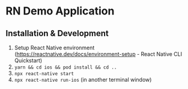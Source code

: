 # RN Demo Application

## Installation & Development

1. Setup React Native environment (https://reactnative.dev/docs/environment-setup - React Native CLI Quickstart)
2. `yarn && cd ios && pod install && cd ..`
3. `npx react-native start`
4. `npx react-native run-ios` (in another terminal window)
